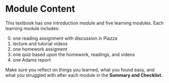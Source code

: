 Module Content
=======================

This textbook has one introduction module and five learning modules.
Each learning module includes:

0. one reading assignment with discussion in Piazza
1. lecture and tutorial videos
1. one homework assigment
2. one quiz based upon the homework, readings, and videos
3. one Adams report

Make sure you reflect on things you learned, what you found easy, and
what you struggled with after each module in the __Summary and
Checklist__. 
